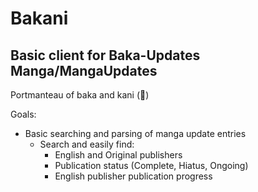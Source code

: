 # Bakani
## Basic client for Baka-Updates Manga/MangaUpdates

Portmanteau of baka and kani (🦀)

Goals:
* Basic searching and parsing of manga update entries
  * Search and easily find:
    * English and Original publishers
    * Publication status (Complete, Hiatus, Ongoing)
    * English publisher publication progress
